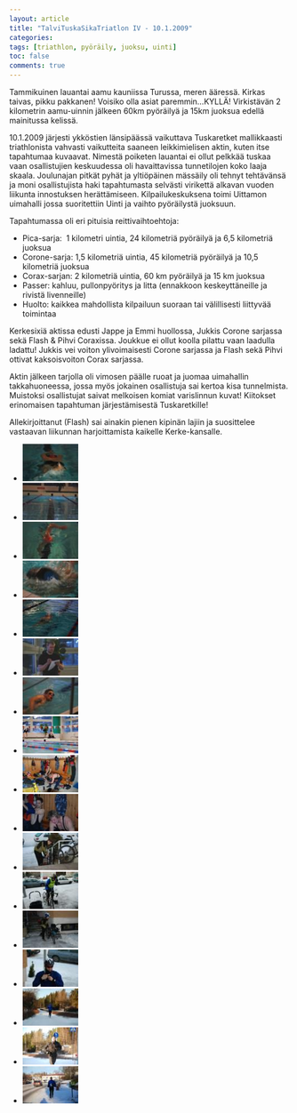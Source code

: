 ```yaml
---
layout: article
title: "TalviTuskaSikaTriatlon IV - 10.1.2009"
categories:
tags: [triathlon, pyöräily, juoksu, uinti]
toc: false
comments: true
---
```


Tammikuinen lauantai aamu kauniissa Turussa, meren ääressä. Kirkas
taivas, pikku pakkanen! Voisiko olla asiat paremmin…KYLLÄ! Virkistävän 2
kilometrin aamu-uinnin jälkeen 60km pyöräilyä ja 15km juoksua edellä
mainitussa kelissä.

10.1.2009 järjesti ykköstien länsipäässä vaikuttava Tuskaretket
mallikkaasti triathlonista vahvasti vaikutteita saaneen leikkimielisen
aktin, kuten itse tapahtumaa kuvaavat. Nimestä poiketen lauantai ei
ollut pelkkää tuskaa vaan osallistujien keskuudessa oli havaittavissa
tunnetilojen koko laaja skaala. Joulunajan pitkät pyhät ja yltiöpäinen
mässäily oli tehnyt tehtävänsä ja moni osallistujista haki tapahtumasta
selvästi virikettä alkavan vuoden liikunta innostuksen herättämiseen.
Kilpailukeskuksena toimi Uittamon uimahalli jossa suoritettiin Uinti ja
vaihto pyöräilystä juoksuun.

Tapahtumassa oli eri pituisia reittivaihtoehtoja:

- Pica-sarja:  1 kilometri uintia, 24 kilometriä pyöräilyä ja 6,5
  kilometriä juoksua
- Corone-sarja: 1,5 kilometriä uintia, 45 kilometriä pyöräilyä ja 10,5
  kilometriä juoksua
- Corax-sarjan: 2 kilometriä uintia, 60 km pyöräilyä ja 15 km juoksua
- Passer: kahluu, pullonpyöritys ja litta (ennakkoon keskeyttäneille
  ja rivistä livenneille)
- Huolto: kaikkea mahdollista kilpailuun suoraan tai välillisesti
  liittyvää toimintaa

Kerkesixiä aktissa edusti Jappe ja Emmi huollossa, Jukkis Corone
sarjassa sekä Flash & Pihvi Coraxissa. Joukkue ei ollut koolla pilattu
vaan laadulla ladattu! Jukkis vei voiton ylivoimaisesti Corone sarjassa
ja Flash sekä Pihvi ottivat kaksoisvoiton Corax sarjassa.

Aktin jälkeen tarjolla oli vimosen päälle ruoat ja juomaa uimahallin
takkahuoneessa, jossa myös jokainen osallistuja sai kertoa kisa
tunnelmista. Muistoksi osallistujat saivat melkoisen komiat varislinnun
kuvat! Kiitokset erinomaisen tapahtuman järjestämisestä Tuskaretkille!

Allekirjoittanut (Flash) sai ainakin pienen kipinän lajiin ja
suosittelee vastaavan liikunnan harjoittamista kaikelle Kerke-kansalle.

<div class="th-grid image-gallery" markdown="1">

- [![](/images/talvi-tuska-sika-triatlon-iv/Thumbnails/20090110%20Turku%20016.jpg)](/images/talvi-tuska-sika-triatlon-iv/20090110%20Turku%20016.jpg)
- [![](/images/talvi-tuska-sika-triatlon-iv/Thumbnails/20090110%20Turku%20018.jpg)](/images/talvi-tuska-sika-triatlon-iv/20090110%20Turku%20018.jpg)
- [![](/images/talvi-tuska-sika-triatlon-iv/Thumbnails/20090110%20Turku%20043.jpg)](/images/talvi-tuska-sika-triatlon-iv/20090110%20Turku%20043.jpg)
- [![](/images/talvi-tuska-sika-triatlon-iv/Thumbnails/20090110%20Turku%20057.jpg)](/images/talvi-tuska-sika-triatlon-iv/20090110%20Turku%20057.jpg)
- [![](/images/talvi-tuska-sika-triatlon-iv/Thumbnails/20090110%20Turku%20059.jpg)](/images/talvi-tuska-sika-triatlon-iv/20090110%20Turku%20059.jpg)
- [![](/images/talvi-tuska-sika-triatlon-iv/Thumbnails/20090110%20Turku%20066.jpg)](/images/talvi-tuska-sika-triatlon-iv/20090110%20Turku%20066.jpg)
- [![](/images/talvi-tuska-sika-triatlon-iv/Thumbnails/20090110%20Turku%20078.jpg)](/images/talvi-tuska-sika-triatlon-iv/20090110%20Turku%20078.jpg)
- [![](/images/talvi-tuska-sika-triatlon-iv/Thumbnails/20090110%20Turku%20080.jpg)](/images/talvi-tuska-sika-triatlon-iv/20090110%20Turku%20080.jpg)
- [![](/images/talvi-tuska-sika-triatlon-iv/Thumbnails/20090110%20Turku%20113.jpg)](/images/talvi-tuska-sika-triatlon-iv/20090110%20Turku%20113.jpg)
- [![](/images/talvi-tuska-sika-triatlon-iv/Thumbnails/20090110%20Turku%20114.jpg)](/images/talvi-tuska-sika-triatlon-iv/20090110%20Turku%20114.jpg)
- [![](/images/talvi-tuska-sika-triatlon-iv/Thumbnails/20090110%20Turku%20122.jpg)](/images/talvi-tuska-sika-triatlon-iv/20090110%20Turku%20122.jpg)
- [![](/images/talvi-tuska-sika-triatlon-iv/Thumbnails/20090110%20Turku%20125.jpg)](/images/talvi-tuska-sika-triatlon-iv/20090110%20Turku%20125.jpg)
- [![](/images/talvi-tuska-sika-triatlon-iv/Thumbnails/20090110%20Turku%20131.jpg)](/images/talvi-tuska-sika-triatlon-iv/20090110%20Turku%20131.jpg)
- [![](/images/talvi-tuska-sika-triatlon-iv/Thumbnails/20090110%20Turku%20166.jpg)](/images/talvi-tuska-sika-triatlon-iv/20090110%20Turku%20166.jpg)
- [![](/images/talvi-tuska-sika-triatlon-iv/Thumbnails/20090110%20Turku%20276.jpg)](/images/talvi-tuska-sika-triatlon-iv/20090110%20Turku%20276.jpg)
- [![](/images/talvi-tuska-sika-triatlon-iv/Thumbnails/20090110%20Turku%20288.jpg)](/images/talvi-tuska-sika-triatlon-iv/20090110%20Turku%20288.jpg)
- [![](/images/talvi-tuska-sika-triatlon-iv/Thumbnails/20090110%20Turku%20329.jpg)](/images/talvi-tuska-sika-triatlon-iv/20090110%20Turku%20329.jpg)

</div>
